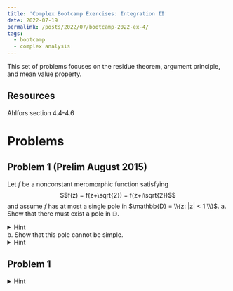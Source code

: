 ```yaml
---
title: 'Complex Bootcamp Exercises: Integration II'
date: 2022-07-19
permalink: /posts/2022/07/bootcamp-2022-ex-4/
tags:
  - bootcamp
  - complex analysis
---
```


This set of problems focuses on the residue theorem, argument principle, and mean value property.

Resources
------
Ahlfors section 4.4-4.6

Problems
======

Problem 1 (Prelim August 2015)
------
Let $f$ be a nonconstant meromorphic function satisfying $$f(z) = f(z+\sqrt{2}) = f(z+i\sqrt{2})$$ and assume $f$ has at most a single pole in $\mathbb{D} = \\{z: |z| < 1 \\}$. 
a. Show that there must exist a pole in $\mathbb{D}$. 
<details>
	<summary>Hint</summary>
	If there is no pole in $\mathbb{D}$ how many poles can $f$ have elsewhere?
</details>
b. Show that this pole cannot be simple.
<details>
	<summary>Hint</summary>
	Try integrating along a square with side lengths $\sqrt{2}$. 
</details>

Problem 1
------
	
<details>
	<summary>Hint</summary>
	
</details>

